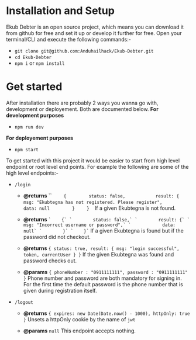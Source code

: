 # Installation and Setup
Ekub Debter is an open source project, which means you can download it from github for free and set it up or develop it further for free.
Open your terminal/CLI and execute the following commands:-
- `git clone git@github.com:Anduhailhack/Ekub-Debter.git`
- `cd Ekub-Debter`
- `npm i` or `npm install`

# Get started
After installation there are probably 2 ways you wanna go with, development or deployement. Both are documented below.
__For development purposes__
- `npm run dev` 

__For deployement purposes__
- `npm start`

To get started with this project it would be easier to start from high level endpoint or root level end points. For example the following are some of the high level endpoints:-
- `/login` 
    - **@returns** 
    ``
    `    {`
    `        status: false,`
    `           result: {`
    `            msg: "Ekubtegna has not registered. Please register",`
    `            data: null`
    `        }`
    `    }`
    ` `
    If a given Ekubtegna is not found.

    - **@returns** 
    ``
    `    {`
    `        status: false,`
    `        result: {`
    `            msg: "Incorrect username or password",`
    `            data: null`
    `        }`
    `    }`
    ``
    If a given Ekubtegna is found but if the password did not checkout.

    - **@returns** 
    `
        {
            status: true,
            result: {
                msg: "login successful",
                token,
                currentUser
            }
        }
    `
    If the given Ekubtegna was found and password checks out.

    - **@params** 
    `
        {
            phoneNumber : "0911111111",
            password : "0911111111"
        }
    `
    Phone number and password are both mandatory for signing in. For the first time the default password is the phone number that is given during registration itself.

- `/logout`
    - **@returns** 
    `
        {
            expires: new Date(Date.now() - 1000),
            httpOnly: true
        }
    `
    Unsets a httpOnly cookie by the name of `jwt`

    - **@params** 
    `
        null
    `
    This endpoint accepts nothing.
